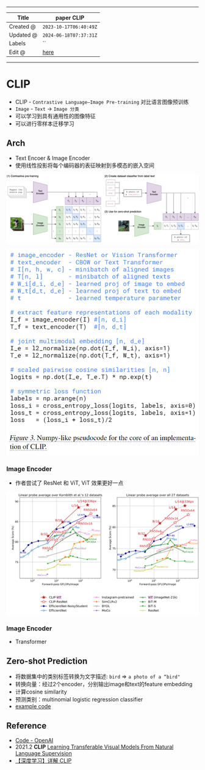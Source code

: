 -----

| Title     | paper CLIP                                            |
| --------- | ----------------------------------------------------- |
| Created @ | `2023-10-17T06:40:49Z`                                |
| Updated @ | `2024-06-18T07:37:31Z`                                |
| Labels    | \`\`                                                  |
| Edit @    | [here](https://github.com/junxnone/aiwiki/issues/448) |

-----

# CLIP

  - CLIP - `Contrastive Language–Image Pre-training` 对比语言图像预训练
  - `Image` - `Text` -\> `Image 分类`
  - 可以学习到具有通用性的图像特征
  - 可以进行零样本迁移学习

## Arch

  - Text Encoer & Image Encoder
  - 使用线性投影将每个编码器的表征映射到多模态的嵌入空间

![Image](media/953db125edc89391d68fe228923c70df552a867f.png)

![Image](media/c1ae9d876cbcfcf05d094a2a7e034696b64ad103.png)

### Image Encoder

  - 作者尝试了 ResNet 和 ViT, ViT 效果更好一点

![Image](media/163b018419e85de2b782aff0e4203bbcfb2d3c3c.png)

### Image Encoder

  - Transformer

## Zero-shot Prediction

  - 将数据集中的类别标签转换为文字描述: `bird` =\> `a photo of a “bird"`
  - 转换向量：经过2个encoder，分别输出image和text的feature embedding
  - 计算cosine similarity
  - 预测类别：multinomial logistic regression classifier
  - [example
    code](https://github.com/openai/CLIP/blob/main/README.md#zero-shot-prediction)

## Reference

  - [Code - OpenAI](https://github.com/OpenAI/CLIP)
  - 2021.2 **CLIP** [Learning Transferable Visual Models From Natural
    Language Supervision](https://arxiv.org/abs/2103.00020)
  - [【深度学习】详解
    CLIP](https://blog.csdn.net/qq_39478403/article/details/127858015)
